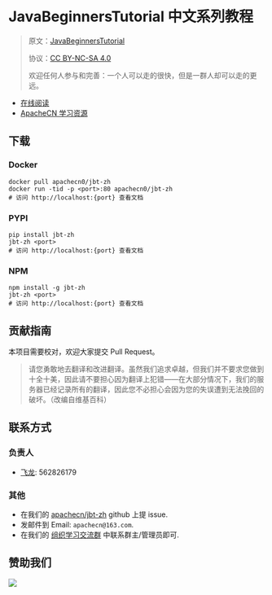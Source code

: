 # JavaBeginnersTutorial 中文系列教程

> 原文：[JavaBeginnersTutorial](https://javabeginnerstutorial.com/)
> 
> 协议：[CC BY-NC-SA 4.0](http://creativecommons.org/licenses/by-nc-sa/4.0/)
> 
> 欢迎任何人参与和完善：一个人可以走的很快，但是一群人却可以走的更远。

* [在线阅读](http://jbt.apachecn.org/)
* [ApacheCN 学习资源](http://docs.apachecn.org/)

## 下载

### Docker

```
docker pull apachecn0/jbt-zh
docker run -tid -p <port>:80 apachecn0/jbt-zh
# 访问 http://localhost:{port} 查看文档
```

### PYPI

```
pip install jbt-zh
jbt-zh <port>
# 访问 http://localhost:{port} 查看文档
```

### NPM

```
npm install -g jbt-zh
jbt-zh <port>
# 访问 http://localhost:{port} 查看文档
```

## 贡献指南

本项目需要校对，欢迎大家提交 Pull Request。

> 请您勇敢地去翻译和改进翻译。虽然我们追求卓越，但我们并不要求您做到十全十美，因此请不要担心因为翻译上犯错——在大部分情况下，我们的服务器已经记录所有的翻译，因此您不必担心会因为您的失误遭到无法挽回的破坏。（改编自维基百科）

## 联系方式

### 负责人

* [飞龙](https://github.com/wizardforcel): 562826179

### 其他

*   在我们的 [apachecn/jbt-zh](https://github.com/apachecn/jbt-zh) github 上提 issue.
*   发邮件到 Email: `apachecn@163.com`.
*   在我们的 [组织学习交流群](http://www.apachecn.org/organization/348.html) 中联系群主/管理员即可.

## 赞助我们

![](http://data.apachecn.org/img/about/donate.jpg)

